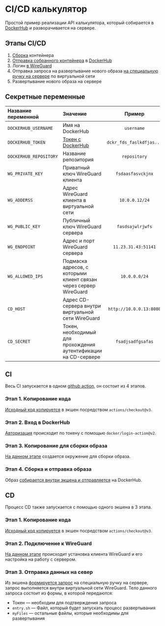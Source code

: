 # CI/CD калькулятор

Простой пример реализации API калькулятора, который собирается
в [DockerHub](https://hub.docker.com) и разворачивается на сервере.

## Этапы CI/CD

1. [Сборка](.github/workflows/docker-image.yml) контейнера
2. [Отправка собранного контейнера](.github/workflows/docker-image.yml)
   в [DockerHub](https://hub.docker.com)
3. Логин [в WireGuard](.github/workflows/docker-image.yml)
4. Отправка запроса на развертывание нового
   образа [на специальную ручку на сервере](.github/workflows/cd.yml#L34) по
   виртуальной сети
5. Развертывание нового образа на сервере

## Секретные переменные

| Название переменной    | Значение                                                               |          Пример          | 
|:-----------------------|:-----------------------------------------------------------------------|:------------------------:|
| `DOCKERHUB_USERNAME`   | Имя на DockerHub                                                       |        `username`        |
| `DOCKERHUB_TOKEN`      | [Токен с DockerHub](https://docs.docker.com/docker-hub/access-tokens/) | `dckr_fds_faslkdfjas...` |
| `DOCKERHUB_REPOSITORY` | Название репозитория                                                   |       `repository`       |
| `WG_PRIVATE_KEY`       | Приватный ключ WireGuard клиента                                       |    `fsdaasfasvckjnx`     |
| `WG_ADDERSS`           | Адрес WireGuard клиента в виртуальной сети                             |      `10.0.0.12/24`      |
| `WG_PUBLIC_KEY`        | Публичный ключ WireGuard сервера                                       |     `fasdsajwlrjwfs`     |
| `WG_ENDPOINT`          | Адрес и порт WireGuard сервера                                         |   `11.23.31.43:51141`    |
| `WG_ALLOWED_IPS`       | Подмаска адресов, с которыми клиент связан через сервер WireGuard      |      `10.0.0.0/24`       |
| `CD_HOST`              | Адрес CD-сервера внутри виртуальной сети WireGuard                     | `http://10.0.0.13:8080`  |
| `CD_SECRET`            | Токен, необходимый для прохождения аутентификации на CD-сервере        |   `fsadjsadfgsafas`      | 

## CI 
Весь CI запускается в одном [github action](https://github.com/gaskeo/cicd-actions/blob/main/.github/workflows/docker-image.yml), 
он состоит из 4 этапов.

### Этап 1. Копирование кода

[Исходный код копируется](.github/workflows/docker-image.yml#L12) в экшен посредством `actions/checkout@v3`.

### Этап 2. Вход в DockerHub

[Авторизация](.github/workflows/docker-image.yml#L15) происходит по токену с помощью `docker/login-action@v2`.

### Этап 3. Копирование для сборки образа

[На данном этапе](.github/workflows/docker-image.yml#L21) создается окружение для сборки образа.

### Этап 4. Сборка и отправка образа 

Образ [собирается внутри экшена и отправляется](.github/workflows/docker-image.yml#L24) на DockerHub.

## CD

Процесс CD также запускается с помощью одного экшена в 3 этапа.

### Этап 1. Копирование кода

[Исходный код копируется](.github/workflows/cd.yml#L13) в экшен посредством `actions/checkout@v3`.

### Этап 2. Подключение к WireGuard 

[На данном этапе](.github/workflows/cd.yml#L16) происходит установка клиента WireGuard и его настройка на работу с сервером.

### Этап 3. Отправка данных на север

Из экшена [формируется запрос](.github/workflows/cd.yml#L33) на специальную ручку на сервере, запрос выполняется внутри виртуальной сети WireGuard. Тело данного запроса состоит из формы, в которой передаются:

- Токен — необходим для подтверждения запроса
- `entry.sh` — Файл, который будет запускать процесс развертывания
- `myFiles` — остальные файлы, которые необходимы для развертывания


